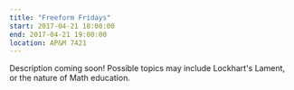 ```yaml
---
title: "Freeform Fridays"
start: 2017-04-21 18:00:00
end: 2017-04-21 19:00:00
location: AP&M 7421
---
```


Description coming soon! Possible topics may include Lockhart's Lament, or the nature of Math education.
